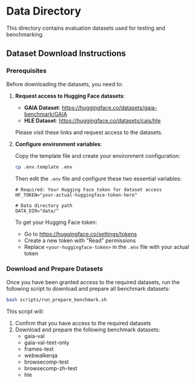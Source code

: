 # Data Directory

This directory contains evaluation datasets used for testing and benchmarking.

## Dataset Download Instructions

### Prerequisites

Before downloading the datasets, you need to:

1. **Request access to Hugging Face datasets**:
   - **GAIA Dataset**: https://huggingface.co/datasets/gaia-benchmark/GAIA
   - **HLE Dataset**: https://huggingface.co/datasets/cais/hle
   
   Please visit these links and request access to the datasets.

2. **Configure environment variables**:
   
   Copy the template file and create your environment configuration:
   ```bash
   cp .env.template .env
   ```
   
   Then edit the `.env` file and configure these two essential variables:
   
   ```env
   # Required: Your Hugging Face token for dataset access
   HF_TOKEN="your-actual-huggingface-token-here"
   
   # Data directory path 
   DATA_DIR="data/"
   ```
   
   To get your Hugging Face token:
   - Go to https://huggingface.co/settings/tokens
   - Create a new token with "Read" permissions
   - Replace `<your-huggingface-token>` in the `.env` file with your actual token

### Download and Prepare Datasets

Once you have been granted access to the required datasets, run the following script to download and prepare all benchmark datasets:

```bash
bash scripts/run_prepare_benchmark.sh
```

This script will:
1. Confirm that you have access to the required datasets
2. Download and prepare the following benchmark datasets:
   - gaia-val
   - gaia-val-text-only
   - frames-test
   - webwalkerqa
   - browsecomp-test
   - browsecomp-zh-test
   - hle